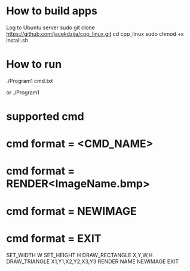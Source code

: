 # How to build apps
Log to Ubuntu server
sudo git clone https://github.com/jacekdzija/cpp_linux.git 
cd cpp_linux
sudo chmod +x install.sh

# How to run

./Program1 cmd.txt

or 
./Program1

# supported cmd
# cmd format = <CMD_NAME><SPACE><Number1><SPACE><NumberN>
# cmd format = RENDER<SPACE><ImageName.bmp>
# cmd format = NEWIMAGE
# cmd format = EXIT


SET_WIDTH W
SET_HEIGHT H
DRAW_RECTANGLE X,Y,W,H
DRAW_TRIANGLE X1,Y1,X2,Y2,X3,Y3
RENDER NAME
NEWIMAGE
EXIT